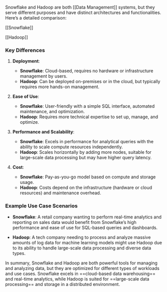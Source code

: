 Snowflake and Hadoop are both [[Data Management]] systems, but they serve different purposes and have distinct architectures and functionalities. Here’s a detailed comparison:

[[Snowflake]]

[[Hadoop]]
### **Key Differences**

1. **Deployment**:
   - **Snowflake**: Cloud-based, requires no hardware or infrastructure management by users.
   - **Hadoop**: Can be deployed on-premises or in the cloud, but typically requires more hands-on management.

2. **Ease of Use**:
   - **Snowflake**: User-friendly with a simple SQL interface, automated maintenance, and optimization.
   - **Hadoop**: Requires more technical expertise to set up, manage, and optimize.

3. **Performance and Scalability**:
   - **Snowflake**: Excels in performance for analytical queries with the ability to scale compute resources independently.
   - **Hadoop**: Scales horizontally by adding more nodes, suitable for large-scale data processing but may have higher query latency.

4. **Cost**:
   - **Snowflake**: Pay-as-you-go model based on compute and storage usage.
   - **Hadoop**: Costs depend on the infrastructure (hardware or cloud resources) and maintenance overhead.

### Example Use Case Scenarios

- **Snowflake**: A retail company wanting to perform real-time analytics and reporting on sales data would benefit from Snowflake’s high performance and ease of use for SQL-based queries and dashboards.

- **Hadoop**: A tech company needing to process and analyze massive amounts of log data for machine learning models might use Hadoop due to its ability to handle large-scale data processing and diverse data types.

In summary, Snowflake and Hadoop are both powerful tools for managing and analyzing data, but they are optimized for different types of workloads and use cases. Snowflake excels in ==cloud-based data warehousing== and real-time analytics, while Hadoop is suited for ==large-scale data processing== and storage in a distributed environment.